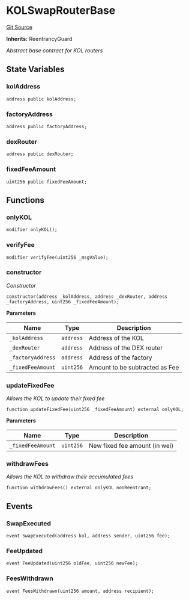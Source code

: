 # KOLSwapRouterBase
[Git Source](https://github.com-smastropiero/SherryLabs/sherry-contracts/blob/390adef083cf3e2fd6de18cb4a729a02cfd3c226/contracts/kol-router/KOLSwapRouterBase.sol)

**Inherits:**
ReentrancyGuard

*Abstract base contract for KOL routers*


## State Variables
### kolAddress

```solidity
address public kolAddress;
```


### factoryAddress

```solidity
address public factoryAddress;
```


### dexRouter

```solidity
address public dexRouter;
```


### fixedFeeAmount

```solidity
uint256 public fixedFeeAmount;
```


## Functions
### onlyKOL


```solidity
modifier onlyKOL();
```

### verifyFee


```solidity
modifier verifyFee(uint256 _msgValue);
```

### constructor

*Constructor*


```solidity
constructor(address _kolAddress, address _dexRouter, address _factoryAddress, uint256 _fixedFeeAmount);
```
**Parameters**

|Name|Type|Description|
|----|----|-----------|
|`_kolAddress`|`address`|Address of the KOL|
|`_dexRouter`|`address`|Address of the DEX router|
|`_factoryAddress`|`address`|Address of the factory|
|`_fixedFeeAmount`|`uint256`|Amount to be subtracted as Fee|


### updateFixedFee

*Allows the KOL to update their fixed fee*


```solidity
function updateFixedFee(uint256 _fixedFeeAmount) external onlyKOL;
```
**Parameters**

|Name|Type|Description|
|----|----|-----------|
|`_fixedFeeAmount`|`uint256`|New fixed fee amount (in wei)|


### withdrawFees

*Allows the KOL to withdraw their accumulated fees*


```solidity
function withdrawFees() external onlyKOL nonReentrant;
```

## Events
### SwapExecuted

```solidity
event SwapExecuted(address kol, address sender, uint256 fee);
```

### FeeUpdated

```solidity
event FeeUpdated(uint256 oldFee, uint256 newFee);
```

### FeesWithdrawn

```solidity
event FeesWithdrawn(uint256 amount, address recipient);
```


